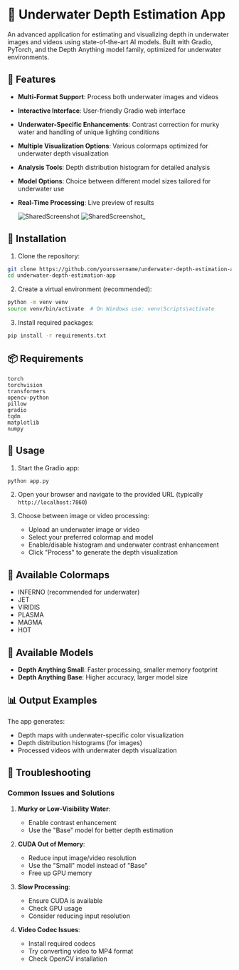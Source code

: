 # 🎯 Underwater Depth Estimation App

An advanced application for estimating and visualizing depth in underwater images and videos using state-of-the-art AI models. Built with Gradio, PyTorch, and the Depth Anything model family, optimized for underwater environments.

## 🌟 Features

- **Multi-Format Support**: Process both underwater images and videos
- **Interactive Interface**: User-friendly Gradio web interface
- **Underwater-Specific Enhancements**: Contrast correction for murky water and handling of unique lighting conditions
- **Multiple Visualization Options**: Various colormaps optimized for underwater depth visualization
- **Analysis Tools**: Depth distribution histogram for detailed analysis
- **Model Options**: Choice between different model sizes tailored for underwater use
- **Real-Time Processing**: Live preview of results

  ![SharedScreenshot](https://github.com/user-attachments/assets/401a1865-0348-4686-9835-8fcd7308e1ac)
  ![SharedScreenshot_](https://github.com/user-attachments/assets/56599d00-91bc-4adb-b8c5-9c79e10c1030)



## 🔧 Installation

1. Clone the repository:
```bash
git clone https://github.com/yourusername/underwater-depth-estimation-app.git
cd underwater-depth-estimation-app
```

2. Create a virtual environment (recommended):
```bash
python -m venv venv
source venv/bin/activate  # On Windows use: venv\Scripts\activate
```

3. Install required packages:
```bash
pip install -r requirements.txt
```

## 📦 Requirements

```plaintext
torch
torchvision
transformers
opencv-python
pillow
gradio
tqdm
matplotlib
numpy
```  

## 🚀 Usage

1. Start the Gradio app:
```bash
python app.py
```

2. Open your browser and navigate to the provided URL (typically `http://localhost:7860`)

3. Choose between image or video processing:
   - Upload an underwater image or video
   - Select your preferred colormap and model
   - Enable/disable histogram and underwater contrast enhancement
   - Click "Process" to generate the depth visualization


## 🎨 Available Colormaps

- INFERNO (recommended for underwater)
- JET
- VIRIDIS
- PLASMA
- MAGMA
- HOT

## 🤖 Available Models

- **Depth Anything Small**: Faster processing, smaller memory footprint
- **Depth Anything Base**: Higher accuracy, larger model size

## 📊 Output Examples

The app generates:
- Depth maps with underwater-specific color visualization
- Depth distribution histograms (for images)
- Processed videos with underwater depth visualization

## 🔧 Troubleshooting

### Common Issues and Solutions

1. **Murky or Low-Visibility Water**:
   - Enable contrast enhancement
   - Use the "Base" model for better depth estimation

2. **CUDA Out of Memory**:
   - Reduce input image/video resolution
   - Use the "Small" model instead of "Base"
   - Free up GPU memory

3. **Slow Processing**:
   - Ensure CUDA is available
   - Check GPU usage
   - Consider reducing input resolution

4. **Video Codec Issues**:
   - Install required codecs
   - Try converting video to MP4 format
   - Check OpenCV installation



